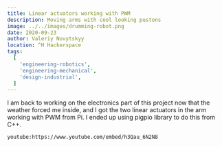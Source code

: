 ```yaml
---
title: Linear actuators working with PWM
description: Moving arms with cool looking pustons
image: ../../images/drumming-robot.png
date: 2020-09-23
author: Valeriy Novytskyy
location: ^H Hackerspace
tags:
  [
    'engineering-robotics',
    'engineering-mechanical',
    'design-industrial',
  ]
---
```


I am back to working on the electronics part of this project now that the weather forced me inside, and I got the two linear actuators in the arm working with PWM from Pi. I ended up using pigpio library to do this from C++.

`youtube:https://www.youtube.com/embed/h3Qau_6N2N8`
